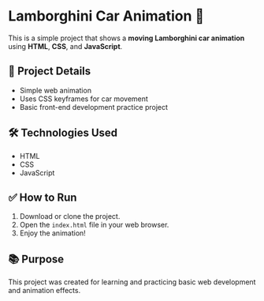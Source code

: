 # Lamborghini Car Animation 🚗

This is a simple project that shows a **moving Lamborghini car animation** using **HTML**, **CSS**, and **JavaScript**.

## 📂 Project Details
- Simple web animation
- Uses CSS keyframes for car movement
- Basic front-end development practice project

## 🛠️ Technologies Used
- HTML
- CSS
- JavaScript

## ✅ How to Run
1. Download or clone the project.
2. Open the `index.html` file in your web browser.
3. Enjoy the animation!

## 📚 Purpose
This project was created for learning and practicing basic web development and animation effects.

